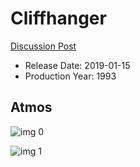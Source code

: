 # Cliffhanger

[Discussion Post](https://www.avsforum.com/threads/bass-eq-for-filtered-movies.2995212/post-57741842)

* Release Date: 2019-01-15
* Production Year: 1993

## Atmos

![img 0](https://i.imgur.com/IDcVgHL.jpg)

![img 1](https://i.imgur.com/kcfWSJa.jpg)

